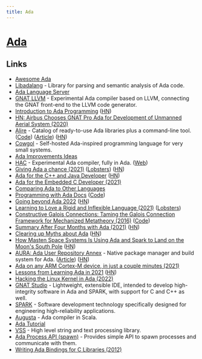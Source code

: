 ```yaml
---
title: Ada
---
```


# [Ada](https://www.adacore.com/about-ada)

## Links

- [Awesome Ada](https://github.com/ohenley/awesome-ada)
- [Libadalang](https://github.com/AdaCore/libadalang) - Library for parsing and semantic analysis of Ada code.
- [Ada Language Server](https://github.com/AdaCore/ada_language_server)
- [GNAT LLVM](https://github.com/AdaCore/gnat-llvm) - Experimental Ada compiler based on LLVM, connecting the GNAT front-end to the LLVM code generator.
- [Introduction to Ada Programming](https://learn.adacore.com/courses/intro-to-ada/index.html) ([HN](https://news.ycombinator.com/item?id=24360310))
- [HN: Airbus Chooses GNAT Pro Ada for Development of Unmanned Aerial System (2020)](https://news.ycombinator.com/item?id=24488986)
- [Alire](https://alire.ada.dev/) - Catalog of ready-to-use Ada libraries plus a command-line tool. ([Code](https://github.com/alire-project/alire)) ([Article](https://blog.adacore.com/first-beta-release-of-alire-the-package-manager-for-ada-spark)) ([HN](https://news.ycombinator.com/item?id=24956835))
- [Cowgol](https://github.com/davidgiven/cowgol) - Self-hosted Ada-inspired programming language for very small systems.
- [Ada Improvements Ideas](https://github.com/Entomy/Ada-Improvements)
- [HAC](https://github.com/zertovitch/hac) - Experimental Ada compiler, fully in Ada. ([Web](https://hacadacompiler.sourceforge.io/))
- [Giving Ada a chance (2021)](https://ajxs.me/blog/Giving_Ada_a_chance.html) ([Lobsters](https://lobste.rs/s/cktczx/giving_ada_chance)) ([HN](https://news.ycombinator.com/item?id=26302344))
- [Ada for the C++ and Java Developer](https://learn.adacore.com/pdf_books/courses/Ada_For_The_CPP_Java_Developer.pdf) ([HN](https://news.ycombinator.com/item?id=26609060))
- [Ada for the Embedded C Developer (2021)](https://www.youtube.com/watch?v=Myqo75Yb_lU)
- [Comparing Ada to Other Languages](https://pyjarrett.github.io/programming-with-ada/900-comparison.html)
- [Programming with Ada Docs](https://pyjarrett.github.io/programming-with-ada/index.html) ([Code](https://github.com/pyjarrett/programming-with-ada))
- [Going beyond Ada 2022](https://blog.adacore.com/going-beyond-ada-2022) ([HN](https://news.ycombinator.com/item?id=27576959))
- [Learning to Love a Rigid and Inflexible Language (2021)](https://devblog.blackberry.com/en/2021/05/learning-to-love-a-rigid-and-inflexible-language) ([Lobsters](https://lobste.rs/s/0twona/learning_love_rigid_inflexible_language))
- [Constructive Galois Connections: Taming the Galois Connection Framework for Mechanized Metatheory (2016)](https://arxiv.org/abs/1511.06965) ([Code](https://github.com/plum-umd/cgc))
- [Summary After Four Months with Ada (2021)](https://pyjarrett.github.io/programming-with-ada/four-months-summary.html) ([HN](https://news.ycombinator.com/item?id=28344885))
- [Clearing up Myths about Ada](https://pyjarrett.github.io/programming-with-ada/clearing-the-air.html) ([HN](https://news.ycombinator.com/item?id=28477046))
- [How Masten Space Systems Is Using Ada and Spark to Land on the Moon's South Pole](https://www.adacore.com/uploads/techPapers/Masten-case-study.pdf) ([HN](https://news.ycombinator.com/item?id=28711019))
- [AURA: Ada User Repository Annex](https://aura-docs.readthedocs.io/en/latest/) - Native package manager and build system for Ada. ([Article](https://annexi-strayline.com/blog/posts/4)) ([HN](https://news.ycombinator.com/item?id=29115620))
- [Ada on any ARM Cortex-M device, in just a couple minutes (2021)](https://blog.adacore.com/ada-on-any-arm-cortex-m-device-in-just-a-couple-minutes)
- [Lessons from Learning Ada in 2021](https://fosdem.org/2022/schedule/event/ada_outsiders_guide/) ([HN](https://news.ycombinator.com/item?id=30270994))
- [Hacking the Linux Kernel in Ada (2022)](https://www.linux.com/audience/developers/hacking-the-linux-kernel-in-ada-part-1/)
- [GNAT Studio](https://github.com/AdaCore/gnatstudio) - Lightweight, extensible IDE, intended to develop high-integrity software in Ada and SPARK, with support for C and C++ as well.
- [SPARK](https://github.com/AdaCore/spark2014) - Software development technology specifically designed for engineering high-reliability applications.
- [Augusta](https://github.com/pchapin/augusta) - Ada compiler in Scala.
- [Ada Tutorial](https://github.com/pchapin/tutorialada)
- [VSS](https://github.com/AdaCore/VSS) - High level string and text processing library.
- [Ada Process API (spawn)](https://github.com/AdaCore/spawn) - Provides simple API to spawn processes and communicate with them.
- [Writing Ada Bindings for C Libraries (2012)](https://flyx.org/ada-bindings/)
